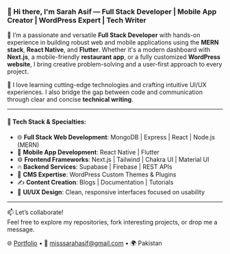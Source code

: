 ### 👋 Hi there, I'm Sarah Asif — Full Stack Developer | Mobile App Creator | WordPress Expert | Tech Writer

🚀 I’m a passionate and versatile **Full Stack Developer** with hands-on experience in building robust web and mobile applications using the **MERN stack**, **React Native**, and **Flutter**. Whether it's a modern dashboard with **Next.js**, a mobile-friendly **restaurant app**, or a fully customized **WordPress website**, I bring creative problem-solving and a user-first approach to every project.

🧠 I love learning cutting-edge technologies and crafting intuitive UI/UX experiences. I also bridge the gap between code and communication through clear and concise **technical writing**.

---

#### 🔧 Tech Stack & Specialties:

- 🌐 **Full Stack Web Development**: MongoDB | Express | React | Node.js (MERN)
- 📱 **Mobile App Development**: React Native | Flutter
- ⚙️ **Frontend Frameworks**: Next.js | Tailwind | Chakra UI | Material UI
- 🔥 **Backend Services**: Supabase | Firebase | REST APIs
- 🧩 **CMS Expertise**: WordPress Custom Themes & Plugins
- ✍️ **Content Creation**: Blogs | Documentation | Tutorials
- 🎨 **UI/UX Design**: Clean, responsive interfaces focused on usability

---

📫 Let’s collaborate!  
Feel free to explore my repositories, fork interesting projects, or drop me a message.

🌐 [Portfolio](https://sarahasif-portfolio.vercel.app/) • 📧 misssarahasif@gmail.com • 🌍 Pakistan

